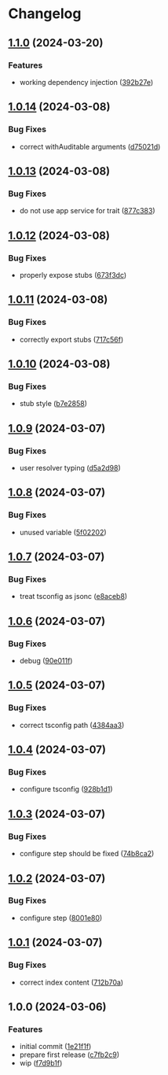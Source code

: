 # Changelog

## [1.1.0](https://github.com/StouderIO/adonis-auditing/compare/v1.0.14...v1.1.0) (2024-03-20)


### Features

* working dependency injection ([392b27e](https://github.com/StouderIO/adonis-auditing/commit/392b27ef9e6e350a1f4a47fcd6c11f4ded23ba56))

## [1.0.14](https://github.com/StouderIO/adonis-auditing/compare/v1.0.13...v1.0.14) (2024-03-08)


### Bug Fixes

* correct withAuditable arguments ([d75021d](https://github.com/StouderIO/adonis-auditing/commit/d75021d8e32f068e18649ed7ad7a0b38fe908758))

## [1.0.13](https://github.com/StouderIO/adonis-auditing/compare/v1.0.12...v1.0.13) (2024-03-08)


### Bug Fixes

* do not use app service for trait ([877c383](https://github.com/StouderIO/adonis-auditing/commit/877c38327581660fba48ae3819804992ad51e296))

## [1.0.12](https://github.com/StouderIO/adonis-auditing/compare/v1.0.11...v1.0.12) (2024-03-08)


### Bug Fixes

* properly expose stubs ([673f3dc](https://github.com/StouderIO/adonis-auditing/commit/673f3dcbd2624f8de35a0d607fac6059946db6fb))

## [1.0.11](https://github.com/StouderIO/adonis-auditing/compare/v1.0.10...v1.0.11) (2024-03-08)


### Bug Fixes

* correctly export stubs ([717c56f](https://github.com/StouderIO/adonis-auditing/commit/717c56f30095faece90ca35198104026a6496cec))

## [1.0.10](https://github.com/StouderIO/adonis-auditing/compare/v1.0.9...v1.0.10) (2024-03-08)


### Bug Fixes

* stub style ([b7e2858](https://github.com/StouderIO/adonis-auditing/commit/b7e2858ccc15c07e4a7df20efb2d7e84ed5fd1a4))

## [1.0.9](https://github.com/StouderIO/adonis-auditing/compare/v1.0.8...v1.0.9) (2024-03-07)


### Bug Fixes

* user resolver typing ([d5a2d98](https://github.com/StouderIO/adonis-auditing/commit/d5a2d98377455708bea9d62e6b4eeee9ec10d774))

## [1.0.8](https://github.com/StouderIO/adonis-auditing/compare/v1.0.7...v1.0.8) (2024-03-07)


### Bug Fixes

* unused variable ([5f02202](https://github.com/StouderIO/adonis-auditing/commit/5f02202f913dbd98b69e078e843784229a80f7e5))

## [1.0.7](https://github.com/StouderIO/adonis-auditing/compare/v1.0.6...v1.0.7) (2024-03-07)


### Bug Fixes

* treat tsconfig as jsonc ([e8aceb8](https://github.com/StouderIO/adonis-auditing/commit/e8aceb8fb0667ef47843623608deec7f2cd04245))

## [1.0.6](https://github.com/StouderIO/adonis-auditing/compare/v1.0.5...v1.0.6) (2024-03-07)


### Bug Fixes

* debug ([90e011f](https://github.com/StouderIO/adonis-auditing/commit/90e011f997d637163fae313f3af76ea45623c512))

## [1.0.5](https://github.com/StouderIO/adonis-auditing/compare/v1.0.4...v1.0.5) (2024-03-07)


### Bug Fixes

* correct tsconfig path ([4384aa3](https://github.com/StouderIO/adonis-auditing/commit/4384aa3089f54fe0fb3a805bfb3bb991ead6df65))

## [1.0.4](https://github.com/StouderIO/adonis-auditing/compare/v1.0.3...v1.0.4) (2024-03-07)


### Bug Fixes

* configure tsconfig ([928b1d1](https://github.com/StouderIO/adonis-auditing/commit/928b1d1d5632a5cf8626ba7b7d9c7633e0fe3c0b))

## [1.0.3](https://github.com/StouderIO/adonis-auditing/compare/v1.0.2...v1.0.3) (2024-03-07)


### Bug Fixes

* configure step should be fixed ([74b8ca2](https://github.com/StouderIO/adonis-auditing/commit/74b8ca2bcdd36cfaa3b27291878714e7f7407187))

## [1.0.2](https://github.com/StouderIO/adonis-auditing/compare/v1.0.1...v1.0.2) (2024-03-07)


### Bug Fixes

* configure step ([8001e80](https://github.com/StouderIO/adonis-auditing/commit/8001e80c0405e7aab7a28812871445b739d9b2b3))

## [1.0.1](https://github.com/StouderIO/adonis-auditing/compare/v1.0.0...v1.0.1) (2024-03-07)


### Bug Fixes

* correct index content ([712b70a](https://github.com/StouderIO/adonis-auditing/commit/712b70a323b241076dba6d31b500df799ce1ae33))

## 1.0.0 (2024-03-06)


### Features

* initial commit ([1e21f1f](https://github.com/StouderIO/adonis-auditing/commit/1e21f1f88e0cde447dea5aa9787503f76b9bc0a5))
* prepare first release ([c7fb2c9](https://github.com/StouderIO/adonis-auditing/commit/c7fb2c903cf59b182bc106d410bd9b787c490ec8))
* wip ([f7d9b1f](https://github.com/StouderIO/adonis-auditing/commit/f7d9b1f735af730ca28b80d29c1a9c8cd97ea591))
